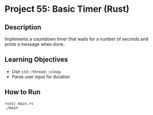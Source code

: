 # Project 55: Basic Timer (Rust)

## Description
Implements a countdown timer that waits for a number of seconds and prints a message when done.

## Learning Objectives
- Use `std::thread::sleep`
- Parse user input for duration

## How to Run
```
rustc main.rs
./main
```
